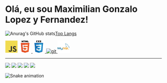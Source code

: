 # Olá, eu sou Maximilian Gonzalo Lopez y Fernandez!

![Anurag's GitHub stats](https://github-readme-stats.vercel.app/api?username=codethi&show_icons=true&theme=highcontrast)[Top Langs](https://github-readme-stats.vercel.app/api/top-langs/?username=codethi&layout=compact&theme=highcontrast)

<div style="display: inline_block">

<a href="https://developer.mozilla.org/en-US/docs/Web/JavaScript" target="_blank"> <img src="https://raw.githubusercontent.com/devicons/devicon/master/icons/javascript/javascript-original.svg" alt="javascript" width="40" height="40"/></a>
<a href="https://www.w3.org/html/" target="_blank"> <img src="https://raw.githubusercontent.com/devicons/devicon/master/icons/html5/html5-original-wordmark.svg" alt="html5" width="40" height="40"/> </a> 
<a href="https://www.w3schools.com/css/" target="_blank"> <img src="https://raw.githubusercontent.com/devicons/devicon/master/icons/css3/css3-original-wordmark.svg" alt="css3" width="40" height="40"/> </a>
<a href="https://git-scm.com/" target="_blank"> <img src="https://www.vectorlogo.zone/logos/git-scm/git-scm-icon.svg" alt="git" width="40" height="40"/> </a>
<a href="https://www.mysql.com/" target="_blank"> <img src="https://raw.githubusercontent.com/devicons/devicon/master/icons/mysql/mysql-original-wordmark.svg" alt="mysql" width="40" height="40"/> </a>

</div>

<hr>

[<img src="https://img.shields.io/badge/youtube-%23E60023.svg?&style=for-the-badge&logo=youtube&logoColor=white" />](https://www.youtube.com/channel/UCZVNbKorytLY2RJHa1CzKdg)  [<img src = "https://img.shields.io/badge/instagram-%23E4405F.svg?&style=for-the-badge&logo=instagram&logoColor=white">](https://www.instagram.com/max.lyfe/) [<img src="https://img.shields.io/badge/linkedin-%230077B5.svg?&style=for-the-badge&logo=linkedin&logoColor=white" />](https://github.com/maxlyfe) [<img src="https://img.shields.io/badge/Codepen-000000?style=for-the-badge&logo=codepen&logoColor=white" />](https://codepen.io/maxlyfe) [<img src="https://img.shields.io/badge/-gmail-2EC866?style=for-the-badge&logo=gmail&logoColor=white" />](mailto:maximilianolyfbuzios@gmail.com)

![Snake animation](https://github.com/codethi/codethi/blob/output/github-contribution-grid-snake.svg)
